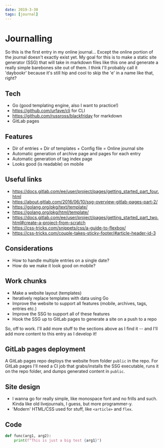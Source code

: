 ```yaml
---
date: 2019-3-30
tags: [journal]
---
```


# Journalling

So this is the first entry in my online journal... Except the online portion of the journal doesn't exactly exist yet.
My goal for this is to make a static site generator (SSG) that will take in markdown files like this one and generate
a really simple barebones site out of them. I think I'll probably call it 'daybookr' because it's still hip and cool to
skip the 'e' in a name like that, right?

## Tech
- Go (good templating engine, also I want to practice!)
- https://github.com/urfave/cli for CLI
- https://github.com/russross/blackfriday for markdown
- GitLab pages

## Features
- Dir of entries + Dir of templates + Config file = Online journal site
- Automatic generation of archive page and pages for each entry
- Automatic generation of tag index page
- Looks good (is readable) on mobile

## Useful links
- https://docs.gitlab.com/ee/user/project/pages/getting_started_part_four.html
- https://about.gitlab.com/2016/06/10/ssg-overview-gitlab-pages-part-2/
- https://golang.org/pkg/text/template/
- https://golang.org/pkg/html/template/
- https://docs.gitlab.com/ee/user/project/pages/getting_started_part_two.html#create-a-project-from-scratch
- https://css-tricks.com/snippets/css/a-guide-to-flexbox/
- https://css-tricks.com/couple-takes-sticky-footer/#article-header-id-3

## Considerations
- How to handle multiple entries on a single date?
- How do we make it look good on mobile?

## Work chunks
- Make a website layout (templates)
- Iteratively replace templates with data using Go
- Improve the website to support all features (mobile, archives, tags, entries etc.)
- Improve the SSG to support all of these features
- Hook the SSG up to GitLab pages to generate a site on a push to a repo

So, off to work. I'll add more stuff to the sections above as I find it -- and I'll add more content to this entry
as I develop it!

## GitLab pages deployment
A GitLab pages repo deploys the website from folder `public` in the repo.
For GitLab pages I'll need a CI job that grabs/installs the SSG executable, runs it on the repo folder, and dumps
generated content in `public`.

## Site design
- I wanna go for really simple, like monospace font and no frills and such. Kinda like old livejournals, I guess, but more programmer-y.
- 'Modern' HTML/CSS used for stuff, like `<article>` and `flex`.

## Code
```python
def func(arg1, arg2):
    print(f"This is just a big test {arg1}")
```